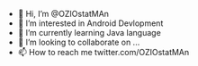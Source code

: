 - 👋 Hi, I’m @OZIOstatMAn
- 👀 I’m interested in Android Devlopment
- 🌱 I’m currently learning Java language
- 💞️ I’m looking to collaborate on ...
- 📫 How to reach me twitter.com/OZIOstatMAn

<!---
OZIOstatMAn/OZIOstatMAn is a ✨ special ✨ repository because its `README.md` (this file) appears on your GitHub profile.
You can click the Preview link to take a look at your changes.
--->
